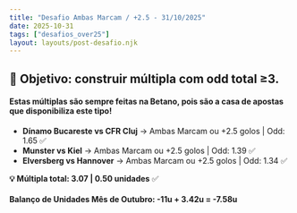 ```yaml
---
title: "Desafio Ambas Marcam / +2.5 - 31/10/2025"
date: 2025-10-31
tags: ["desafios_over25"]
layout: layouts/post-desafio.njk
---
```


## 🎯 Objetivo: construir múltipla com odd total ≥3.

#### Estas múltiplas são sempre feitas na Betano, pois são a casa de apostas que disponibiliza este tipo!

- **Dínamo Bucareste vs CFR Cluj** → Ambas Marcam ou +2.5 golos | Odd: 1.65 ✅
- **Munster vs Kiel** → Ambas Marcam ou +2.5 golos | Odd: 1.39 ✅
- **Elversberg vs Hannover** → Ambas Marcam ou +2.5 golos | Odd: 1.34 ✅

**💡 Múltipla total: 3.07 | 0.50 unidades** ✅

#### Balanço de Unidades Mês de Outubro: -11u + 3.42u = -7.58u